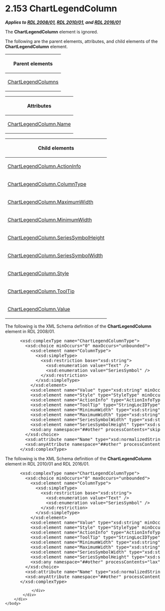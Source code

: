 <html dir="LTR" xmlns:mshelp="http://msdn.microsoft.com/mshelp" xmlns:ddue="http://ddue.schemas.microsoft.com/authoring/2003/5" xmlns:xlink="http://www.w3.org/1999/xlink" xmlns:tool="http://www.microsoft.com/tooltip">
    <head>
        <meta http-equiv="Content-Type" content="text/html; CHARSET=utf-8"></meta>
        <meta name="save" content="history"></meta>
        <title>2.153 ChartLegendColumn</title>
        <xml>
            <mshelp:toctitle title="2.153 ChartLegendColumn"></mshelp:toctitle>
            <mshelp:rltitle title="[MS-RDL]: ChartLegendColumn"></mshelp:rltitle>
            <mshelp:keyword index="A" term="76ae236d-5e08-4644-a88c-6be3f3a37ace"></mshelp:keyword>
            <mshelp:attr name="DCSext.ContentType" value="open specification"></mshelp:attr>
            <mshelp:attr name="AssetID" value="76ae236d-5e08-4644-a88c-6be3f3a37ace"></mshelp:attr>
            <mshelp:attr name="TopicType" value="kbRef"></mshelp:attr>
            <mshelp:attr name="DCSext.Title" value="[MS-RDL]: ChartLegendColumn" />
        </xml>
    </head>
    <body>
        <div id="header">
            <h1 class="heading">2.153 ChartLegendColumn</h1>
        </div>
        <div id="mainSection">
            <div id="mainBody">
                <div id="allHistory" class="saveHistory"></div>
                <div id="sectionSection0" class="section" name="collapseableSection">
                    

<p><b><i>Applies to </i></b><a href="1e855f94-4617-47e4-b89e-0856c6cb420f.md"><b><i>RDL 2008/01</i></b></a><b><i>,
</i></b><a href="3428e690-a348-4ec7-8a6a-8efb42d2cdee.md"><b><i>RDL 2010/01</i></b></a><b><i>,
and </i></b><a href="52ce3983-2bfc-4e72-9359-42aaf5fe4509.md"><b><i>RDL 2016/01</i></b></a></p>

<p>The <b>ChartLegendColumn</b> element is ignored.</p>

<p>The following are the parent elements, attributes, and child
elements of the <b>ChartLegendColumn</b> element.</p>

<table>
 <thead>
  <tr>
   <th>
   <p>Parent elements</p>
   </th>
  </tr>
 </thead>
 <tr>
  <td>
  <p><a href="b7696cd0-b9a6-4208-a03f-44cfe8219318.md">ChartLegendColumns</a></p>
  </td>
 </tr>
</table>

<p> </p>

<table>
 <thead>
  <tr>
   <th>
   <p>Attributes</p>
   </th>
  </tr>
 </thead>
 <tr>
  <td>
  <p><a href="7ca92772-e961-4c11-b335-4dc02ab74e0b.md">ChartLegendColumn.Name</a></p>
  </td>
 </tr>
</table>

<p> </p>

<table>
 <thead>
  <tr>
   <th>
   <p>Child elements</p>
   </th>
  </tr>
 </thead>
 <tr>
  <td>
  <p><a href="0d88baca-c3c5-42f5-b3d7-3bf884a3e53d.md">ChartLegendColumn.ActionInfo</a></p>
  </td>
 </tr>
 <tr>
  <td>
  <p><a href="39e0d3f9-d754-410d-a2bc-507a34eaec4c.md">ChartLegendColumn.ColumnType</a></p>
  </td>
 </tr>
 <tr>
  <td>
  <p><a href="1d1a8bf0-00da-46b6-9f90-e030d57aec72.md">ChartLegendColumn.MaximumWidth</a></p>
  </td>
 </tr>
 <tr>
  <td>
  <p><a href="09888c4b-3f28-49d8-b49c-a0efc76a7b6b.md">ChartLegendColumn.MinimumWidth</a></p>
  </td>
 </tr>
 <tr>
  <td>
  <p><a href="b9c77607-3185-4c27-84fb-7f216ba87408.md">ChartLegendColumn.SeriesSymbolHeight</a></p>
  </td>
 </tr>
 <tr>
  <td>
  <p><a href="415eaf5a-2a62-4fc2-975c-3509d0231e0a.md">ChartLegendColumn.SeriesSymbolWidth</a></p>
  </td>
 </tr>
 <tr>
  <td>
  <p><a href="68683341-d31c-4466-adb4-deb9adcea08c.md">ChartLegendColumn.Style</a></p>
  </td>
 </tr>
 <tr>
  <td>
  <p><a href="547e3af2-ab31-4e75-a172-b1b5faeaab3d.md">ChartLegendColumn.ToolTip</a></p>
  </td>
 </tr>
 <tr>
  <td>
  <p><a href="f25fa983-447d-4d9a-a0d4-b57d539d88bb.md">ChartLegendColumn.Value</a></p>
  </td>
 </tr>
</table>

<p>The following is the XML Schema definition of the <b>ChartLegendColumn</b>
element in RDL 2008/01.</p>

<dl>
<dd>
<div><pre> &lt;xsd:complexType name=&quot;ChartLegendColumnType&quot;&gt;
   &lt;xsd:choice minOccurs=&quot;0&quot; maxOccurs=&quot;unbounded&quot;&gt;
     &lt;xsd:element name=&quot;ColumnType&quot;&gt;
       &lt;xsd:simpleType&gt;
         &lt;xsd:restriction base=&quot;xsd:string&quot;&gt;
           &lt;xsd:enumeration value=&quot;Text&quot; /&gt;
           &lt;xsd:enumeration value=&quot;SeriesSymbol&quot; /&gt;
         &lt;/xsd:restriction&gt;
       &lt;/xsd:simpleType&gt;
     &lt;/xsd:element&gt;
     &lt;xsd:element name=&quot;Value&quot; type=&quot;xsd:string&quot; minOccurs=&quot;0&quot; /&gt;
     &lt;xsd:element name=&quot;Style&quot; type=&quot;StyleType&quot; minOccurs=&quot;0&quot; /&gt;
     &lt;xsd:element name=&quot;ActionInfo&quot; type=&quot;ActionInfoType&quot; minOccurs=&quot;0&quot; /&gt;
     &lt;xsd:element name=&quot;ToolTip&quot; type=&quot;StringLocIDType&quot; minOccurs=&quot;0&quot; /&gt;
     &lt;xsd:element name=&quot;MinimumWidth&quot; type=&quot;xsd:string&quot; minOccurs=&quot;0&quot; /&gt;
     &lt;xsd:element name=&quot;MaximumWidth&quot; type=&quot;xsd:string&quot; minOccurs=&quot;0&quot; /&gt;
     &lt;xsd:element name=&quot;SeriesSymbolWidth&quot; type=&quot;xsd:string&quot; minOccurs=&quot;0&quot; /&gt;
     &lt;xsd:element name=&quot;SeriesSymbolHeight&quot; type=&quot;xsd:string&quot; minOccurs=&quot;0&quot; /&gt;
     &lt;xsd:any namespace=&quot;##other&quot; processContents=&quot;skip&quot; /&gt;
   &lt;/xsd:choice&gt;
   &lt;xsd:attribute name=&quot;Name&quot; type=&quot;xsd:normalizedString&quot; use=&quot;required&quot; /&gt;
   &lt;xsd:anyAttribute namespace=&quot;##other&quot; processContents=&quot;skip&quot; /&gt;
 &lt;/xsd:complexType&gt;
</pre></div>
</dd></dl>

<p>The following is the XML Schema definition of the <b>ChartLegendColumn</b>
element in RDL 2010/01 and RDL 2016/01.</p>

<dl>
<dd>
<div><pre> &lt;xsd:complexType name=&quot;ChartLegendColumnType&quot;&gt;
   &lt;xsd:choice minOccurs=&quot;0&quot; maxOccurs=&quot;unbounded&quot;&gt;
     &lt;xsd:element name=&quot;ColumnType&quot;&gt;
       &lt;xsd:simpleType&gt;
         &lt;xsd:restriction base=&quot;xsd:string&quot;&gt;
           &lt;xsd:enumeration value=&quot;Text&quot; /&gt;
           &lt;xsd:enumeration value=&quot;SeriesSymbol&quot; /&gt;
         &lt;/xsd:restriction&gt;
       &lt;/xsd:simpleType&gt;
     &lt;/xsd:element&gt;
     &lt;xsd:element name=&quot;Value&quot; type=&quot;xsd:string&quot; minOccurs=&quot;0&quot; /&gt;
     &lt;xsd:element name=&quot;Style&quot; type=&quot;StyleType&quot; minOccurs=&quot;0&quot; /&gt;
     &lt;xsd:element name=&quot;ActionInfo&quot; type=&quot;ActionInfoType&quot; minOccurs=&quot;0&quot; /&gt;
     &lt;xsd:element name=&quot;ToolTip&quot; type=&quot;StringLocIDType&quot; minOccurs=&quot;0&quot; /&gt;
     &lt;xsd:element name=&quot;MinimumWidth&quot; type=&quot;xsd:string&quot; minOccurs=&quot;0&quot; /&gt;
     &lt;xsd:element name=&quot;MaximumWidth&quot; type=&quot;xsd:string&quot; minOccurs=&quot;0&quot; /&gt;
     &lt;xsd:element name=&quot;SeriesSymbolWidth&quot; type=&quot;xsd:string&quot; minOccurs=&quot;0&quot; /&gt;
     &lt;xsd:element name=&quot;SeriesSymbolHeight&quot; type=&quot;xsd:string&quot; minOccurs=&quot;0&quot; /&gt;
     &lt;xsd:any namespace=&quot;##other&quot; processContents=&quot;lax&quot; /&gt;
   &lt;/xsd:choice&gt;
   &lt;xsd:attribute name=&quot;Name&quot; type=&quot;xsd:normalizedString&quot; use=&quot;required&quot; /&gt;
   &lt;xsd:anyAttribute namespace=&quot;##other&quot; processContents=&quot;lax&quot; /&gt;
 &lt;/xsd:complexType&gt;
</pre></div>
</dd></dl>


                </div>
            </div>
        </div>
    </body>
</html>